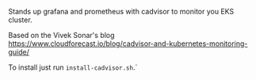 Stands up grafana and prometheus with cadvisor to monitor you EKS cluster.

Based on the Vivek Sonar's blog https://www.cloudforecast.io/blog/cadvisor-and-kubernetes-monitoring-guide/

To install just run `install-cadvisor.sh`.`
